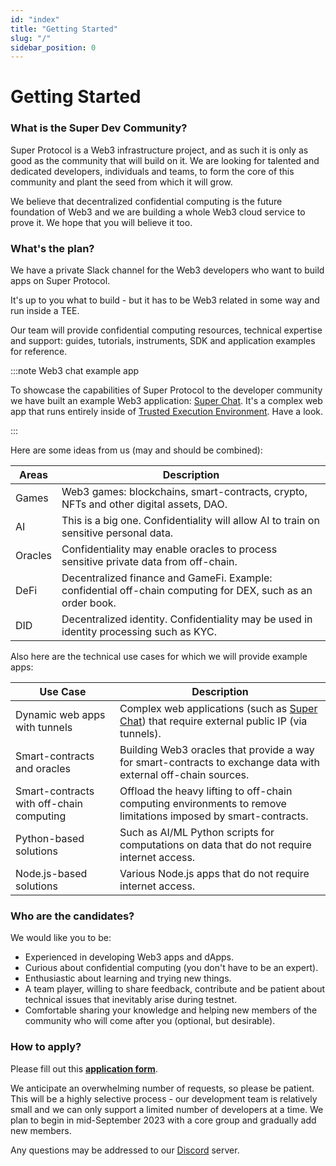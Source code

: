 ```yaml
---
id: "index"
title: "Getting Started"
slug: "/"
sidebar_position: 0
---
```


# Getting Started

### What is the Super Dev Community?

Super Protocol is a Web3 infrastructure project, and as such it is only as good as the community that will build on it. We are looking for talented and dedicated developers, individuals and teams, to form the core of this community and plant the seed from which it will grow. 

We believe that decentralized confidential computing is the future foundation of Web3 and we are building a whole Web3 cloud service to prove it. We hope that you will believe it too.

### What's the plan?

We have a private Slack channel for the Web3 developers who want to build apps on Super Protocol.

It's up to you what to build - but it has to be Web3 related in some way and run inside a TEE.

Our team will provide confidential computing resources, technical expertise and support: guides, tutorials, instruments, SDK and application examples for reference. 

:::note Web3 chat example app

To showcase the capabilities of Super Protocol to the developer community we have built an example Web3 application: [Super Chat](/developers/marketplace_offers/chat). It's a complex web app that runs entirely inside of [Trusted Execution Environment](https://www.intel.com/content/www/us/en/architecture-and-technology/software-guard-extensions.html). Have a look.

:::

Here are some ideas from us (may and should be combined):

| Areas | Description |
| ---------- | -- |
| Games | Web3 games: blockchains, smart-contracts, crypto, NFTs and other digital assets, DAO.|
| AI | This is a big one. Confidentiality will allow AI to train on sensitive personal data.|
| Oracles | Confidentiality may enable oracles to process sensitive private data from off-chain.|
| DeFi | Decentralized finance and GameFi. Example: confidential off-chain computing for DEX, such as an order book.|
| DID | Decentralized identity. Confidentiality may be used in identity processing such as KYC. |

Also here are the technical use cases for which we will provide example apps:

| Use Case | Description                                                                                                                          |
| -- |--------------------------------------------------------------------------------------------------------------------------------------|
| Dynamic web apps with tunnels | Complex web applications (such as [Super Chat](/developers/marketplace_offers/chat/)) that require external public IP (via tunnels). |
| Smart-contracts and oracles | Building Web3 oracles that provide a way for smart-contracts to exchange data with external off-chain sources.                       |
| Smart-contracts with off-chain computing | Offload the heavy lifting to off-chain computing environments to remove limitations imposed by smart-contracts.                      |
| Python-based solutions | Such as AI/ML Python scripts for computations on data that do not require internet access.                                           |
| Node.js-based solutions | Various Node.js apps that do not require internet access.                                                                            |

### Who are the candidates?

We would like you to be:
* Experienced in developing Web3 apps and dApps.
* Curious about confidential computing (you don't have to be an expert).
* Enthusiastic about learning and trying new things.
* A team player, willing to share feedback, contribute and be patient about technical issues that inevitably arise during testnet.
* Comfortable sharing your knowledge and helping new members of the community who will come after you (optional, but desirable).

### How to apply?

Please fill out this **[application form](https://forms.gle/8VyGcVdtvESfuw1w7)**. 

We anticipate an overwhelming number of requests, so please be patient. This will be a highly selective process - our development team is relatively small and we can only support a limited number of developers at a time. We plan to begin in mid-September 2023 with a core group and gradually add new members.

Any questions may be addressed to our [Discord](https://discord.com/invite/superprotocol) server.

